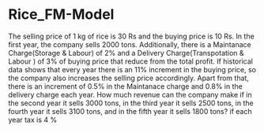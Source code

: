 # Rice_FM-Model

The selling price of 1 kg of rice is 30 Rs and the buying price is 10 Rs. In the first year, the company sells 2000 tons. Additionally, there is a Maintanace Charge(Storage & Labour) of 2% and a Delivery Charge(Transpotation & Labour ) of 3%  of buying price that reduce from the total profit. If historical data shows that every year there is an 11% increment in the buying price, so the company also increases the selling price accordingly. Apart from that, there is an increment of 0.5% in the Maintanace charge and 0.8% in the delivery charge each year. How much revenue can the company make if in the second year it sells 3000 tons, in the third year it sells 2500 tons, in the fourth year it sells 3100 tons, and in the fifth year it sells 1800 tons? if each year tax is 4 %
